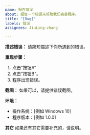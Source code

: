```yaml
---
name: 报告错误
about: 报告一个错误来帮助我们完善程序。
title: "[Bug]"
labels: 错误
assignees: JiuLing-zhang

---
```


**描述错误：**
请简短描述下你所遇到的错误。

**重现步骤：**
1. 点击"按钮A"
2. 点击"按钮B"。
3. 程序出现错误。

**截图：**
如果可以，请提供错误截图。

**环境：**
 - 操作系统：[例如 Windows 10]
 - 程序版本：[例如 1.0.0]

**其它**
如果还有其它需要补充的，请说明。
